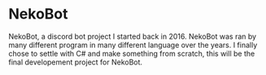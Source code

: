 # NekoBot
NekoBot, a discord bot project I started back in 2016. NekoBot was ran by many different program in many different language over the years. I finally chose to settle with C# and make something from scratch, this will be the final developement project for NekoBot.
